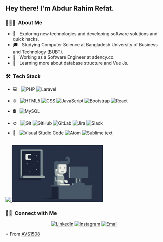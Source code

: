 <!-- <img src="https://avatars.githubusercontent.com/u/43147975?v=4"> -->

<h2> Hey there! I'm Abdur Rahim Refat.</h2>

<h3> 👨🏻‍💻 &nbsp;About Me </h3>

- 🤔 &nbsp; Exploring new technologies and developing software solutions and quick hacks.
- 🎓 &nbsp; Studying Computer Science  at Bangladesh University of Business and Technology (BUBT).
- 💼 &nbsp; Working as a Software Engineer at adency.co.
- 🌱 &nbsp; Learning more about database structure and Vue Js.


<h3> 🛠 &nbsp;Tech Stack</h3>

- 💻 &nbsp;
  ![PHP](https://img.shields.io/badge/-PHP-333333?style=flat&logo=PHP)
  ![Laravel](https://img.shields.io/badge/-Laravel-333333?style=flat&logo=Laravel)
 
- 🌐 &nbsp;
  ![HTML5](https://img.shields.io/badge/-HTML5-333333?style=flat&logo=HTML5)
  ![CSS](https://img.shields.io/badge/-CSS-333333?style=flat&logo=CSS3&logoColor=1572B6)
  ![JavaScript](https://img.shields.io/badge/-JavaScript-333333?style=flat&logo=javascript)
  ![Bootstrap](https://img.shields.io/badge/-Bootstrap-333333?style=flat&logo=bootstrap&logoColor=563D7C)
  ![React](https://img.shields.io/badge/-React-333333?style=flat&logo=react)
- 🛢 &nbsp;
  ![MySQL](https://img.shields.io/badge/-MySQL-333333?style=flat&logo=mysql)
- ⚙️ &nbsp;
  ![Git](https://img.shields.io/badge/-Git-333333?style=flat&logo=git)
  ![GitHub](https://img.shields.io/badge/-GitHub-333333?style=flat&logo=github)
  ![GitLab](https://img.shields.io/badge/-GitLab-333333?style=flat&logo=gitlab)
  ![Jira](https://img.shields.io/badge/-Jira-333333?style=flat&logo=Jira)
  ![Slack](https://img.shields.io/badge/-Slack-333333?style=flat&logo=Slack)
  
- 🔧 &nbsp;
  ![Visual Studio Code](https://img.shields.io/badge/-Visual%20Studio%20Code-333333?style=flat&logo=visual-studio-code&logoColor=007ACC)
  ![Atom](https://img.shields.io/badge/-Atom-333333?style=flat&logo=Atom&logoColor=2bc937)
  ![Sublime text](https://img.shields.io/badge/-Sublime-333333?style=flat&logo=Sublime&logoColor=fd9502)


<br/>

<a href="https://github.com/Refat5">
    <img height="180em" src="https://github-readme-stats.vercel.app/api/top-langs/?username=AVS1508&theme=buefy&layout=compact" />
  <img height="180em" src="https://raw.githubusercontent.com/AVS1508/AVS1508/master/assets/Night-Coding.gif" />

</a>

<br/>

<h3> 🤝🏻 &nbsp;Connect with Me </h3>

<p align="center">
<!-- <a href="https://www.adityavsingh.com/"><img alt="Website" src="https://img.shields.io/badge/Website-www.adityavsingh.com-blue?style=flat-square&logo=google-chrome"></a> -->
<a href="https://www.linkedin.com/in/ar-refat-721a151b2/"><img alt="LinkedIn" src="https://img.shields.io/badge/LinkedIn-Aditya%20Vikram%20Singh-blue?style=flat-square&logo=linkedin"></a>
<a href="https://www.instagram.com/abdur.rahim.refat/"><img alt="Instagram" src="https://img.shields.io/badge/Instagram-adityavs__-blue?style=flat-square&logo=instagram"></a>
<a href="mailto:mdrefat382139@gmail.com"><img alt="Email" src="https://img.shields.io/badge/Email-avsingh@umass.edu-blue?style=flat-square&logo=gmail"></a>
</p>

⭐️ From [AVS1508](https://github.com/AVS1508)
